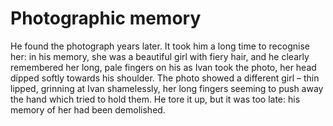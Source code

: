 Photographic memory===================


He found the photograph years later. It took him a long time to recognise her: in his memory, she was a beautiful girl with fiery hair, and he clearly remembered her long, pale fingers on his as Ivan took the photo, her head dipped softly towards his shoulder. The photo showed a different girl – thin lipped, grinning at Ivan shamelessly, her long fingers seeming to push away the hand which tried to hold them. He tore it up, but it was too late: his memory of her had been demolished.
